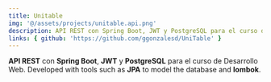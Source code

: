 ```yaml
---
title: Unitable
img: '@/assets/projects/unitable.api.png'
description: API REST con Spring Boot, JWT y PostgreSQL para el curso de Desarrollo Web. Developed with tools such as JPA to model the database and lombok.
links: { github: 'https://github.com/ggonzalesd/UniTable' }
---
```


**API REST** con **Spring Boot**, **JWT** y **PostgreSQL** para el curso de Desarrollo Web.
Developed with tools such as **JPA** to model the database and **lombok**.
